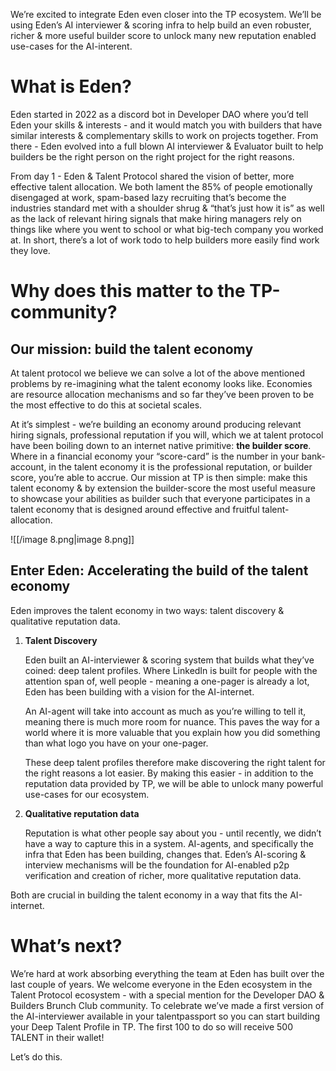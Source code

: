 We’re excited to integrate Eden even closer into the TP ecosystem. We’ll be using Eden’s AI interviewer & scoring infra to help build an even robuster, richer & more useful builder score to unlock many new reputation enabled use-cases for the AI-interent.

# What is Eden?

Eden started in 2022 as a discord bot in Developer DAO where you’d tell Eden your skills & interests - and it would match you with builders that have similar interests & complementary skills to work on projects together. From there - Eden evolved into a full blown AI interviewer & Evaluator built to help builders be the right person on the right project for the right reasons.

  

From day 1 - Eden & Talent Protocol shared the vision of better, more effective talent allocation. We both lament the 85% of people emotionally disengaged at work, spam-based lazy recruiting that’s become the industries standard met with a shoulder shrug & “that’s just how it is” as well as the lack of relevant hiring signals that make hiring managers rely on things like where you went to school or what big-tech company you worked at. In short, there’s a lot of work todo to help builders more easily find work they love.

# Why does this matter to the TP-community?

## Our mission: build the talent economy

At talent protocol we believe we can solve a lot of the above mentioned problems by re-imagining what the talent economy looks like. Economies are resource allocation mechanisms and so far they’ve been proven to be the most effective to do this at societal scales.

  

At it’s simplest - we’re building an economy around producing relevant hiring signals, professional reputation if you will, which we at talent protocol have been boiling down to an internet native primitive: **the builder score**. Where in a financial economy your “score-card” is the number in your bank-account, in the talent economy it is the professional reputation, or builder score, you’re able to accrue. Our mission at TP is then simple: make this talent economy & by extension the builder-score the most useful measure to showcase your abilities as builder such that everyone participates in a talent economy that is designed around effective and fruitful talent-allocation.

  

![[/image 8.png|image 8.png]]

## Enter Eden: Accelerating the build of the talent economy

Eden improves the talent economy in two ways: talent discovery & qualitative reputation data.

1. **Talent Discovery**
    
    Eden built an AI-interviewer & scoring system that builds what they’ve coined: deep talent profiles. Where LinkedIn is built for people with the attention span of, well people - meaning a one-pager is already a lot, Eden has been building with a vision for the AI-internet.
    
    An AI-agent will take into account as much as you’re willing to tell it, meaning there is much more room for nuance. This paves the way for a world where it is more valuable that you explain how you did something than what logo you have on your one-pager.
    
    These deep talent profiles therefore make discovering the right talent for the right reasons a lot easier. By making this easier - in addition to the reputation data provided by TP, we will be able to unlock many powerful use-cases for our ecosystem.
    
2. **Qualitative reputation data**
    
    Reputation is what other people say about you - until recently, we didn’t have a way to capture this in a system. AI-agents, and specifically the infra that Eden has been building, changes that. Eden’s AI-scoring & interview mechanisms will be the foundation for AI-enabled p2p verification and creation of richer, more qualitative reputation data.
    

Both are crucial in building the talent economy in a way that fits the AI-internet.

# What’s next?

We’re hard at work absorbing everything the team at Eden has built over the last couple of years. We welcome everyone in the Eden ecosystem in the Talent Protocol ecosystem - with a special mention for the Developer DAO & Builders Brunch Club community. To celebrate we’ve made a first version of the AI-interviewer available in your talentpassport so you can start building your Deep Talent Profile in TP. The first 100 to do so will receive 500 TALENT in their wallet!

  

Let’s do this.